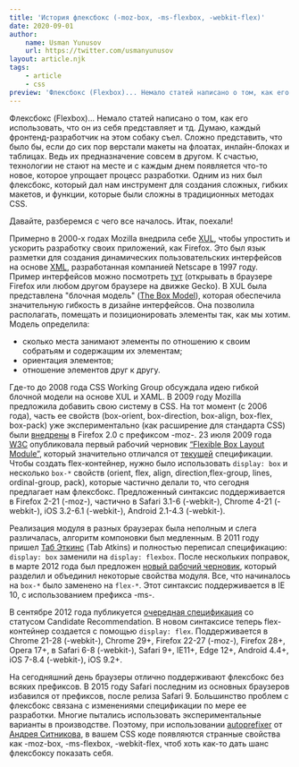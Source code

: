 ```yaml
---
title: 'История флексбокс (-moz-box, -ms-flexbox, -webkit-flex)'
date: 2020-09-01
author:
    name: Usman Yunusov
    url: https://twitter.com/usmanyunusov
layout: article.njk
tags:
    - article
    - css
preview: 'Флексбокс (Flexbox)... Немало статей написано о том, как его использовать, что он из себя представляет и тд. Сложно представить, что было бы, если до сих пор верстали макеты на флоатах, инлайн-блоках и таблицах. Ведь их предназначение совсем в другом. Давайте, разберемся с чего все началось.'
---
```


Флексбокс (Flexbox)... Немало статей написано о том, как его использовать, что он из себя представляет и тд. Думаю, каждый фронтенд-разработчик на этом собаку съел. Сложно представить, что было бы, если до сих пор верстали макеты на флоатах, инлайн-блоках и таблицах. Ведь их предназначение совсем в другом. К счастью, технологии не стают на месте и с каждым днем появляется что-то новое, которое упрощает процесс разработки. Одним из них был флексбокс, который дал нам инструмент для создания сложных, гибких макетов, и функции, которые были сложны в традиционных методах CSS.

Давайте, разберемся с чего все началось. Итак, поехали!

Примерно в 2000-х годах Mozilla внедрила себе [XUL](https://developer.mozilla.org/ru/docs/Mozilla/Tech/XUL), чтобы упростить и ускорить разработку своих приложений, как Firefox. Это был язык разметки для создания динамических пользовательских интерфейсов на основе [XML](https://ru.wikipedia.org/wiki/XML), разработанная компанией Netscape в 1997 году. Пример интерфейсов можно посмотреть [тут](http://www.hevanet.com/acorbin/xul/top.xul) (открывать в браузере Firefox или любом другом браузере на движке Gecko). В XUL была представлена "блочная модель" ([The Box Model](https://developer.mozilla.org/en-US/docs/Archive/Mozilla/XUL/Tutorial/The_Box_Model)), которая обеспечила значительную гибкость в дизайне интерфейсов. Она позволила располагать, помещать и позиционировать элементы так, как мы хотим. Модель определила:
-   сколько места занимают элементы по отношению к своим собратьям и содержащим их элементам;
-   ориентация элементов;
-   отношение элементов друг к другу.

Где-то до 2008 года CSS Working Group обсуждала идею гибкой блочной модели на основе XUL и XAML. В 2009 году Mozilla предложила добавить свою систему в CSS. На тот момент (с 2006 года), часть ее свойств (box-orient, box-direction, box-align, box-flex, box-pack) уже экспериментально (как расширение для стандарта CSS) были [внедрены](https://developer.mozilla.org/en-US/docs/Web/CSS/Mozilla_Extensions) в Firefox 2.0 c префиксом -moz-. 23 июля 2009 года [W3C](https://www.w3.org/) опубликовала первый рабочий черновик [“Flexible Box Layout Module”](https://www.w3.org/TR/2009/WD-css3-flexbox-20090723/), который значительно отличался от [текущей](https://www.w3.org/TR/css-flexbox-1/) спецификации. Чтобы создать flex-контейнер, нужно было использовать `display: box` и несколько `box-*` свойств (orient, flex, align, direction,flex-group, lines, ordinal-group, pack), которые частично делали то, что сегодня предлагает нам флексбокс. Предложенный синтаксис поддерживается в Firefox 2-21 (-moz-), частично в Safari 3.1-6 (-webkit-),  Chrome 4-21 (-webkit-), iOS 3.2-6.1 (-webkit-), Android 2.1-4.3 (-webkit-).

Реализация модуля в разных браузерах была неполным и слега различалась, алгоритм компоновки был медленным. В 2011 году пришел [Таб Эткинс](https://www.xanthir.com/blog/) (Tab Atkins) и полностью переписал спецификацию: `display: box` заменили на `display: flexbox`. После нескольких поправок, в марте 2012 года был предложен [новый рабочий черновик](https://www.w3.org/TR/2012/WD-css3-flexbox-20120322/), который разделил и объединил некоторые свойства модуля. Все, что начиналось на `box-*` было заменено на `flex-*`. Этот синтаксис поддерживается в IE 10, с использованием префикса -ms-.

В сентябре 2012 года публикуется [очередная спецификация](https://www.w3.org/TR/2012/CR-css3-flexbox-20120918/) со статусом Candidate Recommendation. В новом синтаксисе теперь flex-контейнер создается с помощью `display: flex`. Поддерживается в Chrome 21-28 (-webkit-), Chrome 29+, Firefox 22-27 (-moz-), Firefox 28+, Opera 17+, в Safari 6-8 (-webkit-), Safari 9+, IE11+, Edge 12+, Android 4.4+, iOS 7-8.4 (-webkit-), iOS 9.2+.

На сегодняшний день браузеры отлично поддерживают флексбокс без всяких префиксов. В 2015 году Safari последним из основных браузеров избавился от префиксов, после релиза Safari 9. Большинство проблем с флексбокс связана с изменениями спецификации по мере ее разработки. Многие пытались использовать экспериментальные варианты в производстве. Поэтому, при использовании [autoprefixer](https://autoprefixer.github.io/) от [Андрея Ситникова](https://sitnik.ru/), в вашем CSS коде появляются странные свойства как -moz-box, -ms-flexbox, -webkit-flex, чтоб хоть как-то дать шанс флексбоксу показать себя.